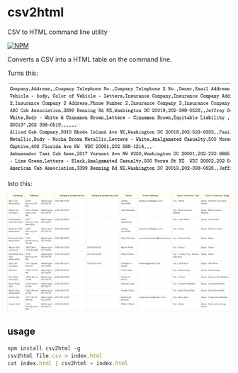 # csv2html

CSV to HTML command line utility

[![NPM](http://nodei.co/npm/csv2html.png)](https://nodei.co/npm/csv2html/)

Converts a CSV into a HTML table on the command line.

Turns this:

![before.png](before.png)

Into this:

![after.png](after.png)

## usage

```js
npm install csv2html -g
csv2html file.csv > index.html
cat index.html | csv2html > index.html
```
